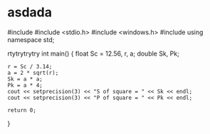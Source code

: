 # asdada

#include <iostream>
#include <stdio.h>
#include <windows.h>
#include <iomanip>
using namespace std;

rtytrytrytry
int main()
{
    float Sc = 12.56, r, a;
    double Sk, Pk;
    
    r = Sc / 3.14;
    a = 2 * sqrt(r);
    Sk = a * a;
    Pk = a * 4;
    cout << setprecision(3) << "S of square = " << Sk << endl;
    cout << setprecision(3) << "P of square = " << Pk << endl;
    
    return 0;
}
